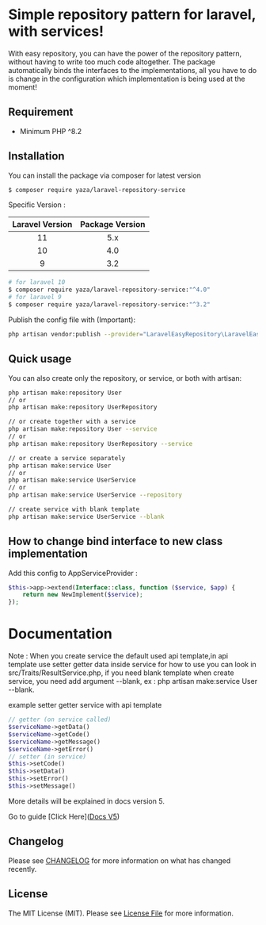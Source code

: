 # Simple repository pattern for laravel, with services!

With easy repository, you can have the power of the repository pattern, without having to write too much code altogether. The package automatically binds the interfaces to the implementations, all you have to do is change in the configuration which implementation is being used at the moment!

## Requirement

- Minimum PHP ^8.2

## Installation

You can install the package via composer for latest version
```bash
$ composer require yaza/laravel-repository-service
```

Specific Version :

| Laravel Version |  Package Version   |
|:---------------:|:------------------:|
|       11        |        5.x         |
|       10        |        4.0         |
  | 9              | 3.2                |
```bash
# for laravel 10
$ composer require yaza/laravel-repository-service:"^4.0"
# for laravel 9
$ composer require yaza/laravel-repository-service:"^3.2"
```

Publish the config file with (Important):

```bash
php artisan vendor:publish --provider="LaravelEasyRepository\LaravelEasyRepositoryServiceProvider" --tag="easy-repository-config"
```

## Quick usage

You can also create only the repository, or service, or both with artisan:

```bash
php artisan make:repository User
// or
php artisan make:repository UserRepository

// or create together with a service
php artisan make:repository User --service
// or
php artisan make:repository UserRepository --service

// or create a service separately
php artisan make:service User
// or
php artisan make:service UserService
// or
php artisan make:service UserService --repository

// create service with blank template
php artisan make:service UserService --blank

```

## How to change bind interface to new class implementation
Add this config to AppServiceProvider :
```php
$this->app->extend(Interface::class, function ($service, $app) {
    return new NewImplement($service);
});
```

# Documentation
Note : When you create service the default used api template,in api template use setter getter data inside service for how to use you can look in src/Traits/ResultService.php, if you need blank template when create service, you need add argument --blank, ex : php artisan make:service User --blank.

example setter getter service with api template
```php
// getter (on service called)
$serviceName->getData()
$serviceName->getCode()
$serviceName->getMessage()
$serviceName->getError()
// setter (in service)
$this->setCode()
$this->setData()
$this->setError()
$this->setMessage()
```
More details will be explained in docs version 5.

Go to guide [Click Here]([Docs V5](https://yaza-putu.github.io/laravel-service-repository-pattern-guide/))

## Changelog

Please see [CHANGELOG](CHANGELOG.md) for more information on what has changed recently.

## License

The MIT License (MIT). Please see [License File](LICENSE.md) for more information.
